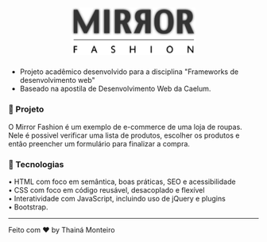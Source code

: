 <h1 align="center">
  <img src="img/logo.png" width="250px" /><br>

</h2>

- Projeto acadêmico desenvolvido para a disciplina "Frameworks de desenvolvimento web" <br>
- Baseado na apostila de Desenvolvimento Web da Caelum. 

### :shirt: Projeto
O Mirror Fashion é um exemplo de e-commerce de uma loja de roupas.
Nele é possivel verificar uma lista de produtos, escolher os produtos e então preencher um formulário para finalizar a compra.


### :rocket: Tecnologias
• HTML com foco em semântica, boas práticas, SEO e acessibilidade <br>
• CSS com foco em código reusável, desacoplado e flexível<br>
• Interatividade com JavaScript, incluindo uso de jQuery e plugins<br>
• Bootstrap.


---

Feito com ❤️ by Thainá Monteiro

